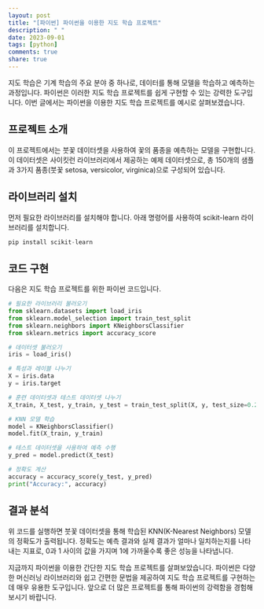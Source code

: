 ```yaml
---
layout: post
title: "[파이썬] 파이썬을 이용한 지도 학습 프로젝트"
description: " "
date: 2023-09-01
tags: [python]
comments: true
share: true
---
```


지도 학습은 기계 학습의 주요 분야 중 하나로, 데이터를 통해 모델을 학습하고 예측하는 과정입니다. 파이썬은 이러한 지도 학습 프로젝트를 쉽게 구현할 수 있는 강력한 도구입니다. 이번 글에서는 파이썬을 이용한 지도 학습 프로젝트를 예시로 살펴보겠습니다.

## 프로젝트 소개

이 프로젝트에서는 붓꽃 데이터셋을 사용하여 꽃의 품종을 예측하는 모델을 구현합니다. 이 데이터셋은 사이킷런 라이브러리에서 제공하는 예제 데이터셋으로, 총 150개의 샘플과 3가지 품종(붓꽃 setosa, versicolor, virginica)으로 구성되어 있습니다.

## 라이브러리 설치

먼저 필요한 라이브러리를 설치해야 합니다. 아래 명령어를 사용하여 scikit-learn 라이브러리를 설치합니다.

```python
pip install scikit-learn
```

## 코드 구현

다음은 지도 학습 프로젝트를 위한 파이썬 코드입니다.

```python
# 필요한 라이브러리 불러오기
from sklearn.datasets import load_iris
from sklearn.model_selection import train_test_split
from sklearn.neighbors import KNeighborsClassifier
from sklearn.metrics import accuracy_score

# 데이터셋 불러오기
iris = load_iris()

# 특성과 레이블 나누기
X = iris.data
y = iris.target

# 훈련 데이터셋과 테스트 데이터셋 나누기
X_train, X_test, y_train, y_test = train_test_split(X, y, test_size=0.2, random_state=42)

# KNN 모델 학습
model = KNeighborsClassifier()
model.fit(X_train, y_train)

# 테스트 데이터셋을 사용하여 예측 수행
y_pred = model.predict(X_test)

# 정확도 계산
accuracy = accuracy_score(y_test, y_pred)
print("Accuracy:", accuracy)
```

## 결과 분석

위 코드를 실행하면 붓꽃 데이터셋을 통해 학습된 KNN(K-Nearest Neighbors) 모델의 정확도가 출력됩니다. 정확도는 예측 결과와 실제 결과가 얼마나 일치하는지를 나타내는 지표로, 0과 1 사이의 값을 가지며 1에 가까울수록 좋은 성능을 나타냅니다.

지금까지 파이썬을 이용한 간단한 지도 학습 프로젝트를 살펴보았습니다. 파이썬은 다양한 머신러닝 라이브러리와 쉽고 간편한 문법을 제공하여 지도 학습 프로젝트를 구현하는 데 매우 유용한 도구입니다. 앞으로 더 많은 프로젝트를 통해 파이썬의 강력함을 경험해보시기 바랍니다.
